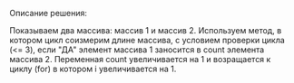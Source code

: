 Описание решения:

Показываем два массива: массив 1 и массив 2. Используем метод, в котором цикл соизмерим длине массива, 
с условием проверки цикла (<= 3), если "ДА" элемент массива 1 заносится в count элемента массива 2. 
Переменная сount увеличивается на 1 и возращается к циклу (for) в котором i увеличивается на 1. 